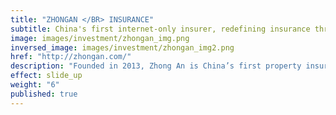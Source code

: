 ```yaml
---
title: "ZHONGAN </BR> INSURANCE"
subtitle: China's first internet-only insurer, redefining insurance through connecting ecosystems and applying cutting-edge technologies
image: images/investment/zhongan_img.png
inversed_image: images/investment/zhongan_img2.png
href: "http://zhongan.com/"
description: "Founded in 2013, Zhong An is China’s first property insurance company that sells all its products online along with handling claims. Sagamore invested in 2015 and ZhongAn went public in Hong Kong in 2017."
effect: slide_up
weight: "6"
published: true
---
```


